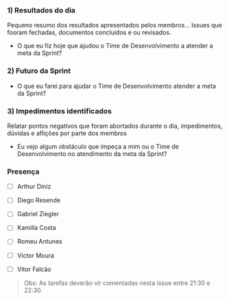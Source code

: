 ### 1) Resultados do dia
Pequeno resumo dos resultados apresentados pelos membros... Issues que fooram
fechadas, documentos concluídos e ou revisados.

* O que eu fiz hoje que ajudou o Time de Desenvolvimento a atender a meta da Sprint?

### 2) Futuro da Sprint
* O que eu farei para ajudar o Time de Desenvolvimento atender a meta da Sprint?

### 3) Impedimentos identificados
Relatar pontos negativos que foram abortados durante o dia, impedimentos, dúvidas
e aflições por parte dos membros
* Eu vejo algum obstáculo que impeça a mim ou o Time de Desenvolvimento no atendimento da meta da Sprint?


### Presença

- [ ] Arthur Diniz  
- [ ] Diego Resende  
- [ ] Gabriel Ziegler
- [ ] Kamilla Costa
- [ ] Romeu Antunes
- [ ] Victor Moura
- [ ] Vitor Falcão


> Obs: As tarefas deverão vir comentadas nesta issue entre 21:30 e 22:30.
